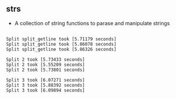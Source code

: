 ## strs

- A collection of string functions to parase and manipulate strings

```

Split split_getline took [5.71179 seconds]
Split split_getline took [5.86078 seconds]
Split split_getline took [5.86326 seconds]

Split 2 took [5.73433 seconds]
Split 2 took [5.55209 seconds]
Split 2 took [5.73801 seconds]

Split 3 took [6.07271 seconds]
Split 3 took [5.88392 seconds]
Split 3 took [6.09894 seconds]

```
